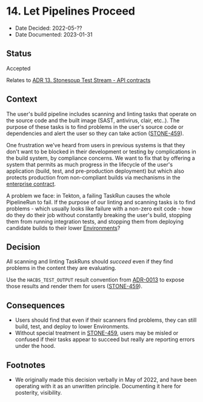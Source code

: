 # 14. Let Pipelines Proceed

* Date Decided: 2022-05-??
* Date Documented: 2023-01-31

## Status

Accepted

Relates to [ADR 13. Stonesoup Test Stream - API contracts](0013-integration-service-api-contracts.html)

## Context

The user's build pipeline includes scanning and linting tasks that operate on the source code and
the built image (SAST, antivirus, clair, etc..). The purpose of these tasks is to find problems in
the user's source code or dependencies and alert the user so they can take action ([STONE-459]).

One frustration we've heard from users in previous systems is that they don't want to be blocked in
their development or testing by complications in the build system, by compliance concerns. We want
to fix that by offering a system that permits as much progress in the lifecycle of the user's
application (build, test, and pre-production deployment) but which also protects production from
non-compliant builds via mechanisms in the [enterprise contract].

A problem we face: in Tekton, a failing TaskRun causes the whole PipelineRun to fail. If the purpose
of our linting and scanning tasks is to find problems - which usually looks like failure with
a non-zero exit code - how do they do their job without constantly breaking the user's build,
stopping them from running integration tests, and stopping them from deploying candidate builds to
their lower [Environments]?

## Decision

All scanning and linting TaskRuns should *succeed* even if they find problems in the content they
are evaluating.

Use the `HACBS_TEST_OUTPUT` result convention from [ADR-0013] to expose those results and render them
for users ([STONE-459]).

## Consequences

* Users should find that even if their scanners find problems, they can still build, test, and
  deploy to lower Environments.
* Without special treatment in [STONE-459], users may be misled or confused if their tasks appear to
  succeed but really are reporting errors under the hood.

## Footnotes

* We originally made this decision verbally in May of 2022, and have been operating with it as an
  unwritten principle. Documenting it here for posterity, visibility.

[STONE-459]: https://issues.redhat.com/browse/STONE-459
[Environments]: ../ref/application-environment-api.md#environment
[ADR-0013]: 0013-integration-service-api-contracts.html
[enterprise contract]: ../book/enterprise-contract.html
